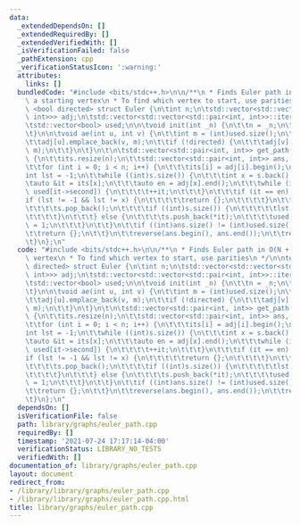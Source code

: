 ```yaml
---
data:
  _extendedDependsOn: []
  _extendedRequiredBy: []
  _extendedVerifiedWith: []
  _isVerificationFailed: false
  _pathExtension: cpp
  _verificationStatusIcon: ':warning:'
  attributes:
    links: []
  bundledCode: "#include <bits/stdc++.h>\n\n/**\n * Finds Euler path in O(N + M) from\
    \ a starting vertex\n * To find which vertex to start, use parities\n */\n\ntemplate\
    \ <bool directed> struct Euler {\n\tint n;\n\tstd::vector<std::vector<std::pair<int,\
    \ int>>> adj;\n\tstd::vector<std::vector<std::pair<int, int>>::iterator> its;\n\
    \tstd::vector<bool> used;\n\n\tvoid init(int _n) {\n\t\tn = _n;\n\t\tadj.resize(n);\n\
    \t}\n\n\tvoid ae(int u, int v) {\n\t\tint m = (int)used.size();\n\t\tused.push_back(false);\n\
    \t\tadj[u].emplace_back(v, m);\n\t\tif (!directed) {\n\t\t\tadj[v].emplace_back(u,\
    \ m);\n\t\t}\n\t}\n\t\n\tstd::vector<std::pair<int, int>> get_path(int src = 0)\
    \ {\n\t\tits.resize(n);\n\t\tstd::vector<std::pair<int, int>> ans, s{{src, -1}};\n\
    \t\tfor (int i = 0; i < n; i++) {\n\t\t\tits[i] = adj[i].begin();\n\t\t}\n\t\t\
    int lst = -1;\n\t\twhile ((int)s.size()) {\n\t\t\tint x = s.back().first;\n\t\t\
    \tauto &it = its[x];\n\t\t\tauto en = adj[x].end();\n\t\t\twhile (it != en &&\
    \ used[it->second]) {\n\t\t\t\t++it;\n\t\t\t}\n\t\t\tif (it == en) {\n\t\t\t\t\
    if (lst != -1 && lst != x) {\n\t\t\t\t\treturn {};\n\t\t\t\t}\n\t\t\t\tans.push_back(s.back());\n\
    \t\t\t\ts.pop_back();\n\t\t\t\tif ((int)s.size()) {\n\t\t\t\t\tlst = s.back().first;\n\
    \t\t\t\t}\n\t\t\t} else {\n\t\t\t\ts.push_back(*it);\n\t\t\t\tused[it->second]\
    \ = 1;\n\t\t\t}\n\t\t}\n\t\tif ((int)ans.size() != (int)used.size() + 1) {\n\t\
    \t\treturn {};\n\t\t}\n\t\treverse(ans.begin(), ans.end());\n\t\treturn ans;\n\
    \t}\n};\n"
  code: "#include <bits/stdc++.h>\n\n/**\n * Finds Euler path in O(N + M) from a starting\
    \ vertex\n * To find which vertex to start, use parities\n */\n\ntemplate <bool\
    \ directed> struct Euler {\n\tint n;\n\tstd::vector<std::vector<std::pair<int,\
    \ int>>> adj;\n\tstd::vector<std::vector<std::pair<int, int>>::iterator> its;\n\
    \tstd::vector<bool> used;\n\n\tvoid init(int _n) {\n\t\tn = _n;\n\t\tadj.resize(n);\n\
    \t}\n\n\tvoid ae(int u, int v) {\n\t\tint m = (int)used.size();\n\t\tused.push_back(false);\n\
    \t\tadj[u].emplace_back(v, m);\n\t\tif (!directed) {\n\t\t\tadj[v].emplace_back(u,\
    \ m);\n\t\t}\n\t}\n\t\n\tstd::vector<std::pair<int, int>> get_path(int src = 0)\
    \ {\n\t\tits.resize(n);\n\t\tstd::vector<std::pair<int, int>> ans, s{{src, -1}};\n\
    \t\tfor (int i = 0; i < n; i++) {\n\t\t\tits[i] = adj[i].begin();\n\t\t}\n\t\t\
    int lst = -1;\n\t\twhile ((int)s.size()) {\n\t\t\tint x = s.back().first;\n\t\t\
    \tauto &it = its[x];\n\t\t\tauto en = adj[x].end();\n\t\t\twhile (it != en &&\
    \ used[it->second]) {\n\t\t\t\t++it;\n\t\t\t}\n\t\t\tif (it == en) {\n\t\t\t\t\
    if (lst != -1 && lst != x) {\n\t\t\t\t\treturn {};\n\t\t\t\t}\n\t\t\t\tans.push_back(s.back());\n\
    \t\t\t\ts.pop_back();\n\t\t\t\tif ((int)s.size()) {\n\t\t\t\t\tlst = s.back().first;\n\
    \t\t\t\t}\n\t\t\t} else {\n\t\t\t\ts.push_back(*it);\n\t\t\t\tused[it->second]\
    \ = 1;\n\t\t\t}\n\t\t}\n\t\tif ((int)ans.size() != (int)used.size() + 1) {\n\t\
    \t\treturn {};\n\t\t}\n\t\treverse(ans.begin(), ans.end());\n\t\treturn ans;\n\
    \t}\n};\n"
  dependsOn: []
  isVerificationFile: false
  path: library/graphs/euler_path.cpp
  requiredBy: []
  timestamp: '2021-07-24 17:17:14-04:00'
  verificationStatus: LIBRARY_NO_TESTS
  verifiedWith: []
documentation_of: library/graphs/euler_path.cpp
layout: document
redirect_from:
- /library/library/graphs/euler_path.cpp
- /library/library/graphs/euler_path.cpp.html
title: library/graphs/euler_path.cpp
---
```

